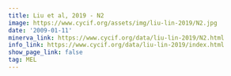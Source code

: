 ```yaml
---
title: Liu et al, 2019 - N2
image: https://www.cycif.org/assets/img/liu-lin-2019/N2.jpg
date: '2009-01-11'
minerva_link: https://www.cycif.org/data/liu-lin-2019/N2.html
info_link: https://www.cycif.org/data/liu-lin-2019/index.html
show_page_link: false
tag: MEL
---
```

